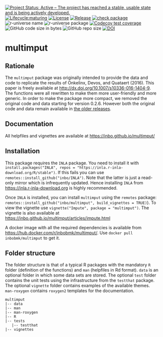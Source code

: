 [![Project Status: Active – The project has reached a stable, usable state and is being actively developed.](https://www.repostatus.org/badges/latest/active.svg)](https://www.repostatus.org/#active)
[![Lifecycle:maturing](https://img.shields.io/badge/lifecycle-maturing-blue.svg)](https://lifecycle.r-lib.org/articles/stages.html#maturing-1)
[![License](http://img.shields.io/badge/license-GPL--3-blue.svg?style=flat)](http://www.gnu.org/licenses/gpl-3.0.html)
[![Release](https://img.shields.io/github/release/qubyte/rubidium.svg)](https://github.com/inbo/multimput/releases)
[![check package](https://github.com/inbo/multimput/actions/workflows/check_on_branch.yml/badge.svg)](https://github.com/inbo/multimput/actions/workflows/check_on_branch.yml)
![r-universe name](https://inbo.r-universe.dev/badges/:name?color=c04384)
![r-universe package](https://inbo.r-universe.dev/badges/multimput)
[![Codecov test coverage](https://codecov.io/gh/inbo/multimput/branch/main/graph/badge.svg)](https://app.codecov.io/gh/inbo/multimput?branch=main)
![GitHub code size in bytes](https://img.shields.io/github/languages/code-size/inbo/multimput.svg)
![GitHub repo size](https://img.shields.io/github/repo-size/inbo/multimput.svg)
[![DOI](https://zenodo.org/badge/doi/10.5281/zenodo.48423.svg)](http://dx.doi.org/10.5281/zenodo.48423)

# multimput

## Rationale

The `multimput` package was originally intended to provide the data and code to replicate the results of Onkelinx, Devos, and Quataert (2016). 
This paper is freely available at <http://dx.doi.org/10.1007/s10336-016-1404-9>. 
The functions were all rewritten to make them more user-friendly and more generic. 
In order to make the package more compact, we removed the original code and data starting for version 0.2.6. 
However both the original code and data remain available in [the older releases](https://github.com/inbo/multimput/releases).

## Documentation

All helpfiles and vignettes are available at https://inbo.github.io/multimput/

## Installation

This package requires the `INLA` package. 
You need to install it with `install.packages("INLA", repos = "https://inla.r-inla-download.org/R/stable")`. 
If this fails you can use `remotes::install_github("inbo/INLA")`. 
Note that the latter is just a read-only mirror which is infrequently updated. 
Hence installing `INLA` from <https://inla.r-inla-download.org> is highly recommended.

Once `INLA` is installed, you can install `multimput` using the `remotes` package: `remotes::install_github("inbo/multimput", build_vignettes = TRUE)`). 
To view the vignette use `vignette("Impute", package = "multimput")`. 
The vignette is also available at https://inbo.github.io/multimput/articles/impute.html

A docker image with all the required dependencies is available from <https://hub.docker.com/r/inbobmk/multimput/>.
Use `docker pull inbobmk/multimput` to get it.

## Folder structure

The folder structure is that of a typical R packages with the mandatory `R` folder (definition of the functions) and `man` (helpfiles in Rd format). 
`data` is an optional folder in which some data sets are stored. 
The optional `test` folder contains the unit tests using the infrastructure from the `testthat` package. 
The optional `vignette` folder contains examples of the available themes. 
`man-roxygen` contains `roxygen2` templates for the documentation.

```
multimput
|-- data
|-- man
|-- man-roxygen
|-- R
|-- tests
   |-- testthat
|-- vignettes
```
